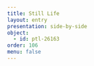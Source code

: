 ```yaml
---
title: Still Life
layout: entry
presentation: side-by-side
object:
  - id: ptl-26163
order: 106
menu: false
---
```









